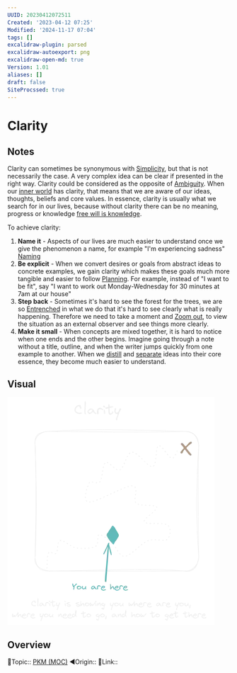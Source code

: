 ```yaml
---
UUID: 20230412072511
Created: '2023-04-12 07:25'
Modified: '2024-11-17 07:04'
tags: []
excalidraw-plugin: parsed
excalidraw-autoexport: png
excalidraw-open-md: true
Version: 1.01
aliases: []
draft: false
SiteProcssed: true
---
```


# Clarity

## Notes

Clarity can sometimes be synonymous with [Simplicity](/notes/simplicity.md), but that is not necessarily the case. A very complex idea can be clear if presented in the right way.
Clarity could be considered as the opposite of [Ambiguity](/notes/ambiguity.md). When our [inner world](/notes/self-awareness.md) has clarity, that means that we are aware of our ideas, thoughts, beliefs and core values.
In essence, clarity is usually what we search for in our lives, because without clarity there can be no meaning, progress or knowledge [free will is knowledge](/notes/free-will-is-knowledge.md).

To achieve clarity:
1. **Name it** - Aspects of our lives are much easier to understand once we give the phenomenon a name, for example "I'm experiencing sadness" [Naming](/notes/naming.md)
2. **Be explicit** - When we convert desires or goals from abstract ideas to concrete examples, we gain clarity which makes these goals much more tangible and easier to follow [Planning](/notes/planning.md). For example, instead of "I want to be fit", say "I want to work out Monday-Wednesday for 30 minutes at 7am at our house"
3. **Step back** - Sometimes it's hard to see the forest for the trees, we are so [Entrenched](/notes/attachment.md) in what we do that it's hard to see clearly what is really happening. Therefore we need to take a moment and [Zoom out](/notes/zoom-out.md), to view the situation as an external observer and see things more clearly.
4. **Make it small** - When concepts are mixed together, it is hard to notice when one ends and the other begins. Imagine going through a note without a title, outline, and when the writer jumps quickly from one example to another. When we [distill](/notes/distillment.md) and [separate](/notes/atomism.md) ideas into their core essence, they become much easier to understand.

## Visual

![Clarity.webp](/notes/clarity.webp)
## Overview
🔼Topic:: [PKM (MOC)](/mocs/pkm-moc.md)
◀Origin::
🔗Link::


